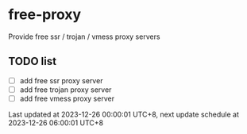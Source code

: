 
# free-proxy
Provide free ssr / trojan / vmess proxy servers


## TODO list
- [ ] add free ssr proxy server
- [ ] add free trojan proxy server
- [ ] add free vmess proxy server

Last updated at 2023-12-26 00:00:01 UTC+8, next update schedule at 2023-12-26 06:00:01 UTC+8

